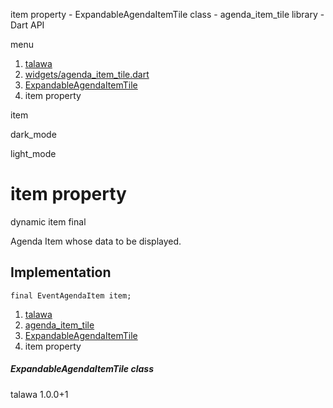 




item property - ExpandableAgendaItemTile class - agenda\_item\_tile library - Dart API







menu

1. [talawa](../../index.html)
2. [widgets/agenda\_item\_tile.dart](../../file-___home_harshil_Desktop_open-source_palisadoes_talawa_lib_widgets_agenda_item_tile/)
3. [ExpandableAgendaItemTile](../../file-___home_harshil_Desktop_open-source_palisadoes_talawa_lib_widgets_agenda_item_tile/ExpandableAgendaItemTile-class.html)
4. item property

item


dark\_mode

light\_mode




# item property


dynamic
item
final

Agenda Item whose data to be displayed.


## Implementation

```
final EventAgendaItem item;
```

 


1. [talawa](../../index.html)
2. [agenda\_item\_tile](../../file-___home_harshil_Desktop_open-source_palisadoes_talawa_lib_widgets_agenda_item_tile/)
3. [ExpandableAgendaItemTile](../../file-___home_harshil_Desktop_open-source_palisadoes_talawa_lib_widgets_agenda_item_tile/ExpandableAgendaItemTile-class.html)
4. item property

##### ExpandableAgendaItemTile class





talawa
1.0.0+1






